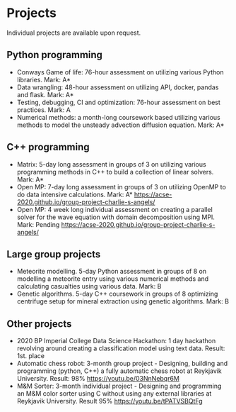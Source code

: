 # Projects
Individual projects are available upon request.

## Python programming
- Conways Game of life: 76-hour assessment on utilizing various Python libraries. Mark: A*
- Data wrangling:  48-hour assessment on utilizing API, docker, pandas and flask. Mark: A*
- Testing, debugging, CI and optimization: 76-hour assessment on best practices. Mark: A
- Numerical methods: a month-long coursework based utilizing various methods to model the unsteady advection diffusion equation. Mark: A*

## C++ programming 
- Matrix: 5-day long assessment in groups of 3 on utilizing various programming methods in C++ to build a collection of linear solvers. Mark: A*
- Open MP: 7-day long assessment in groups of 3 on utilizing OpenMP to do data intensive calculations. Mark: A*
  https://acse-2020.github.io/group-project-charlie-s-angels/
- Open MP: 4 week long individual assessment on creating a parallel solver for the wave equation with domain decomposition using MPI. Mark: Pending
  https://acse-2020.github.io/group-project-charlie-s-angels/

## Large group projects
- Meteorite modelling. 5-day Python assessment in groups of 8 on modelling a meteorite entry using various numerical methods and calculating casualties using various data. Mark: B 
- Genetic algorithms. 5-day C++ coursework in groups of 8 optimizing centrifuge setup for mineral extraction using genetic algorithms. Mark: B

## Other projects 
- 2020 BP Imperial College Data Science Hackathon: 1 day hackathon revolving around creating a classification model using text data. Result: 1st. place
- Automatic chess robot: 3-month group project - Designing, building and programming (python, C++) a fully automatic chess robot at Reykjavik University. Result: 98%
  https://youtu.be/03NnNebqr6M
- M&M Sorter: 3-month individual project - Designing and programming an M&M color sorter using C without using any external libraries at Reykjavik University. Result 95%
  https://youtu.be/tPATVSBQtFg
